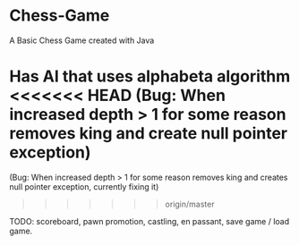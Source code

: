# Chess-Game
A Basic Chess Game created with Java

Has AI that uses alphabeta algorithm
<<<<<<< HEAD
(Bug: When increased depth > 1 for some reason removes king and create null pointer exception)
=======
(Bug: When increased depth > 1 for some reason removes king and creates null pointer exception, currently fixing it)
>>>>>>> origin/master

TODO: 
scoreboard, 
pawn promotion, 
castling, 
en passant,
save game / load game.

